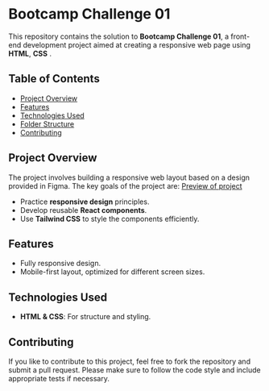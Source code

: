 # Bootcamp Challenge 01

This repository contains the solution to **Bootcamp Challenge 01**, a front-end development project aimed at creating a responsive web page using **HTML**, **CSS** .

## Table of Contents

- [Project Overview](#project-overview)
- [Features](#features)
- [Technologies Used](#technologies-used)
- [Folder Structure](#folder-structure)
- [Contributing](#contributing)

## Project Overview

The project involves building a responsive web layout based on a design provided in Figma. The key goals of the project are:
[Preview of project](#https://baharedev.github.io/bootcapm_challenge01/src/)

- Practice **responsive design** principles.
- Develop reusable **React components**.
- Use **Tailwind CSS** to style the components efficiently.

## Features

- Fully responsive design.
- Mobile-first layout, optimized for different screen sizes.

## Technologies Used

- **HTML & CSS**: For structure and styling.

## Contributing
If you like to contribute to this project, feel free to fork the repository and submit a pull request. Please make sure to follow the code style and include appropriate tests if necessary.
